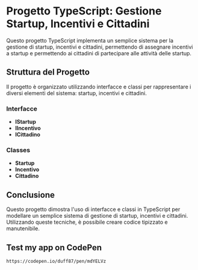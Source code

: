 # Progetto TypeScript: Gestione Startup, Incentivi e Cittadini

Questo progetto TypeScript implementa un semplice sistema per la gestione di startup, incentivi e cittadini, permettendo di assegnare incentivi a startup e permettendo ai cittadini di partecipare alle attività delle startup.

## Struttura del Progetto

Il progetto è organizzato utilizzando interfacce e classi per rappresentare i diversi elementi del sistema: startup, incentivi e cittadini.

### Interfacce

- **IStartup**
- **IIncentivo**
- **ICittadino**

### Classes

- **Startup**
- **Incentivo**
- **Cittadino**

## Conclusione

Questo progetto dimostra l'uso di interfacce e classi in TypeScript per modellare un semplice sistema di gestione di startup, incentivi e cittadini. Utilizzando queste tecniche, è possibile creare codice tipizzato e manutenibile.

## Test my app on CodePen

```sh
https://codepen.io/duff87/pen/mdYELVz
```
